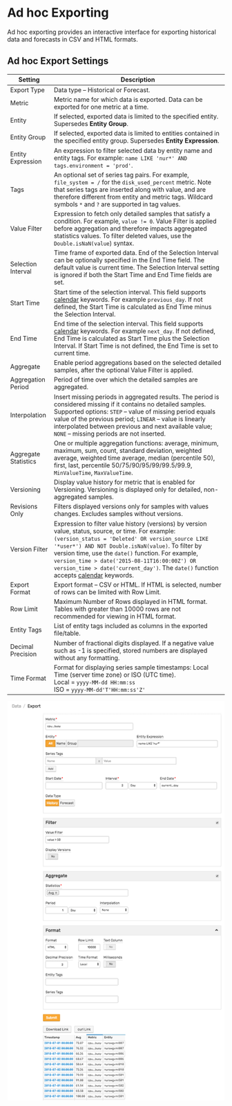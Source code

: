 # Ad hoc Exporting

Ad hoc exporting provides an interactive interface for exporting historical data and forecasts in CSV and HTML formats.

## Ad hoc Export Settings

| Setting | Description |
| --- | --- |
|  Export Type  |  Data type – Historical or Forecast.  |
|  Metric  |  Metric name for which data is exported. Data can be exported for one metric at a time.  |
|  Entity  |  If selected, exported data is limited to the specified entity. Supersedes **Entity Group**.  |
|  Entity Group  |  If selected, exported data is limited to entities contained in the specified entity group. Supersedes **Entity Expression**.  |
|  Entity Expression  |  An expression to filter selected data by entity name and entity tags. For example: `name LIKE 'nur*' AND tags.environment = 'prod'`.  |
|  Tags  |  An optional set of series tag pairs. For example, `file_system = /` for the `disk_used_percent` metric. Note that series tags are inserted along with value, and are therefore different from entity and metric tags. Wildcard symbols `*` and `?` are supported in tag values.  |
|  Value Filter  |  Expression to fetch only detailed samples that satisfy a condition. For example, `value != 0`. Value Filter is applied before aggregation and therefore impacts aggregated statistics values. To filter deleted values, use the `Double.isNaN(value`) syntax.  |
|  Selection Interval  |  Time frame of exported data. End of the Selection Interval can be optionally specified in the End Time field. The default value is current time. The Selection Interval setting is ignored if both the Start Time and End Time fields are set.  |
|  Start Time  |  Start time of the selection interval. This field supports [calendar](../shared/calendar.md) keywords. For example `previous_day`. If not defined, the Start Time is calculated as End Time minus the Selection Interval.  |
|  End Time  |  End time of the selection interval. This field supports [calendar](../shared/calendar.md) keywords. For example `next_day`. If not defined, End Time is calculated as Start Time plus the Selection Interval. If Start Time is not defined, the End Time is set to current time.  |
|  Aggregate  |  Enable period aggregations based on the selected detailed samples, after the optional Value Filter is applied.  |
|  Aggregation Period  |  Period of time over which the detailed samples are aggregated.  |
|  Interpolation  |  Insert missing periods in aggregated results. The period is considered missing if it contains no detailed samples. Supported options: `STEP` – value of missing period equals value of the previous period; `LINEAR` – value is linearly interpolated between previous and next available value; `NONE` – missing periods are not inserted.   |
|  Aggregate Statistics  |  One or multiple aggregation functions: average, minimum, maximum, sum, count, standard deviation, weighted average, weighted time average, median (percentile 50), first, last, percentile 50/75/90/95/99/99.5/99.9, `MinValueTime`, `MaxValueTime`.  |
|  Versioning  |  Display value history for metric that is enabled for Versioning. Versioning is displayed only for detailed, non-aggregated samples.  |
|  Revisions Only  |  Filters displayed versions only for samples with values changes. Excludes samples without versions.  |
|  Version Filter  |  Expression to filter value history (versions) by version value, status, source, or time. For example: `(version_status = 'Deleted' OR version_source LIKE '*user*') AND NOT Double.isNaN(value)`. To filter by version time, use the `date()` function. For example, `version_time > date('2015-08-11T16:00:00Z') OR version_time > date('current_day')`. The `date()` function accepts [calendar](../shared/calendar.md) keywords.  |
|  Export Format  |  Export format – CSV or HTML. If HTML is selected, number of rows can be limited with Row Limit.  |
|  Row Limit  |  Maximum Number of Rows displayed in HTML format. Tables with greater than 10000 rows are not recommended for viewing in HTML format.  |
|  Entity Tags  |  List of entity tags included as columns in the exported file/table.  |
|  Decimal Precision  |  Number of fractional digits displayed. If a negative value such as -1 is specified, stored numbers are displayed without any formatting.  |
|  Time Format  |  Format for displaying series sample timestamps: Local Time (server time zone) or ISO (UTC time).<br>Local = `yyyy-MM-dd HH:mm:ss`<br>ISO = `yyyy-MM-dd'T'HH:mm:ss'Z'`  |

![](./images/export_page.png)

